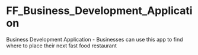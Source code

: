 # FF_Business_Development_Application
Business Development Application - Businesses can use this app to find where to place their next fast food restaurant 

